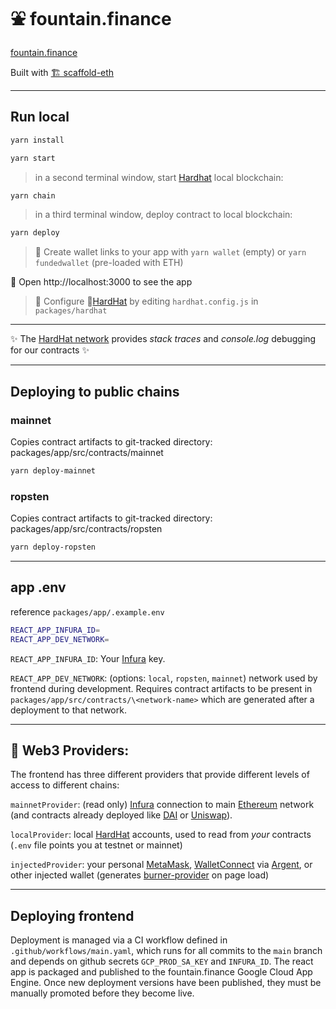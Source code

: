 # ⛲️ fountain.finance

[fountain.finance](https://fountain.finance)

Built with [🏗 scaffold-eth](https://github.com/austintgriffith/scaffold-eth)

---

## Run local

```bash
yarn install
```

```bash
yarn start
```

> in a second terminal window, start [Hardhat](https://hardhat.org/) local blockchain:

```bash
yarn chain
```

> in a third terminal window, deploy contract to local blockchain:

```bash
yarn deploy
```

> 🔑 Create wallet links to your app with `yarn wallet` (empty) or `yarn fundedwallet` (pre-loaded with ETH)

📱 Open http://localhost:3000 to see the app


> 🔧 Configure 👷[HardHat](https://hardhat.org/config/) by editing `hardhat.config.js` in `packages/hardhat`

---

✨ The [HardHat network](https://hardhat.org/hardhat-network/) provides _stack traces_ and _console.log_ debugging for our contracts ✨

---

## Deploying to public chains

### mainnet

Copies contract artifacts to git-tracked directory: packages/app/src/contracts/mainnet
```bash
yarn deploy-mainnet
```

### ropsten

Copies contract artifacts to git-tracked directory: packages/app/src/contracts/ropsten
```bash
yarn deploy-ropsten
```
---

## app .env

reference `packages/app/.example.env`

```bash
REACT_APP_INFURA_ID=
REACT_APP_DEV_NETWORK=
```
`REACT_APP_INFURA_ID`: Your [Infura](https://infura.io/) key.

`REACT_APP_DEV_NETWORK`: (options: `local`, `ropsten`, `mainnet`) network used by frontend during development. Requires contract artifacts to be present in `packages/app/src/contracts/\<network-name>` which are generated after a deployment to that network.

---

## 🔏 Web3 Providers:

The frontend has three different providers that provide different levels of access to different chains:

`mainnetProvider`: (read only) [Infura](https://infura.io/) connection to main [Ethereum](https://ethereum.org/developers/) network (and contracts already deployed like [DAI](https://etherscan.io/address/0x6b175474e89094c44da98b954eedeac495271d0f#code) or [Uniswap](https://etherscan.io/address/0x2a1530c4c41db0b0b2bb646cb5eb1a67b7158667)).

`localProvider`: local [HardHat](https://hardhat.org) accounts, used to read from _your_ contracts (`.env` file points you at testnet or mainnet)

`injectedProvider`: your personal [MetaMask](https://metamask.io/download.html), [WalletConnect](https://walletconnect.org/apps) via [Argent](https://www.argent.xyz/), or other injected wallet (generates [burner-provider](https://www.npmjs.com/package/burner-provider) on page load)

---

## Deploying frontend

Deployment is managed via a CI workflow defined in `.github/workflows/main.yaml`, which runs for all commits to the `main` branch and depends on github secrets `GCP_PROD_SA_KEY` and `INFURA_ID`. The react app is packaged and published to the fountain.finance Google Cloud App Engine. Once new deployment versions have been published, they must be manually promoted before they become live.